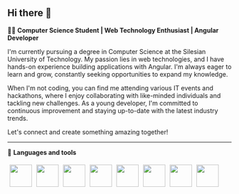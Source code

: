 ## Hi there 👋

<!--
**Xp4blos/Xp4blos** is a ✨ _special_ ✨ repository because its `README.md` (this file) appears on your GitHub profile.

Here are some ideas to get you started:

- 🔭 I’m currently working on ...
- 🌱 I’m currently learning ...
- 👯 I’m looking to collaborate on ...
- 🤔 I’m looking for help with ...
- 💬 Ask me about ...
- 📫 How to reach me: ...
- 😄 Pronouns: ...
- ⚡ Fun fact: ...
-->

👨‍💻 <b> Computer Science Student | Web Technology Enthusiast | Angular Developer </b>

I'm currently pursuing a degree in Computer Science at the Silesian University of Technology. My passion lies in web technologies, and I have hands-on experience building applications with Angular. I'm always eager to learn and grow, constantly seeking opportunities to expand my knowledge.

When I'm not coding, you can find me attending various IT events and hackathons, where I enjoy collaborating with like-minded individuals and tackling new challenges. As a young developer, I'm committed to continuous improvement and staying up-to-date with the latest industry trends.

Let's connect and create something amazing together!

<hr>

🧰 <b> Languages and tools </b>

<div style="display: flex; jusify-content: space-evenly">
<img style="height:50px; padding: 5px" src="https://symbols.getvecta.com/stencil_25/0_angular.fe63c22e96.svg">
<img style="height:50px; padding: 5px " src="https://symbols.getvecta.com/stencil_25/5_bootstrap.bbf5d3d59c.svg">
<img style="height:50px; padding: 5px" src="https://symbols.getvecta.com/stencil_25/14_css3.d930bfb832.svg">
<img style="height:50px; padding: 5px" src="https://symbols.getvecta.com/stencil_25/37_html5.d4d8050235.svg">
<img style="height:50px; padding: 5px" src="https://symbols.getvecta.com/stencil_25/77_sass.57898c574e.svg">
<img style="height:50px; padding: 5px" src="https://symbols.getvecta.com/stencil_25/41_javascript.0ca26ec4ab.svg">
<img style="height:50px; padding: 5px" src="https://symbols.getvecta.com/stencil_25/87_typescript.cb2d7326fa.svg">
<img style="height:50px; padding: 5px" src="https://symbols.getvecta.com/stencil_25/16_wordpress-blue.2c33385ddd.svg">

</div>
